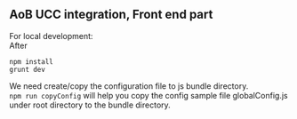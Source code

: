 ## AoB UCC integration, Front end part   

For local development:    
After
```
npm install
grunt dev
```
We need create/copy the configuration file to js bundle directory.   
`npm run copyConfig` will help you copy the config sample file globalConfig.js under root directory to the bundle directory.
